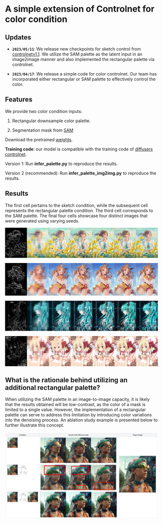 # A simple extension of Controlnet for color condition

##  Updates

- **`2023/05/11`**: We release new checkpoints for sketch control from [controlnetv1.1](https://github.com/lllyasviel/ControlNet-v1-1-nightly). We utilize the SAM 
palette as the latent input in an image2image manner and also implemented the rectangular palette via controlnet. 

- **`2023/04/17`**: We release a simple code for color controlnet. Our team has incorporated either rectangular or SAM palette to effectively control the color.



## Features
We provide two color condition inputs:
1. Rectangular downsample color palette.

2. Segmentation mask from [SAM](https://segment-anything.com/demo)



Download the pretrained [weights](https://drive.google.com/drive/folders/1HmOfefmXpYYOBBi9wuDoIGpiWxjFXMw7?usp=sharing).


**Training code**: our model is compatible with the training code of [diffusers controlnet](https://github.com/huggingface/diffusers/tree/main/examples/controlnet).

Version 1: Run __infer_palette.py__ to reproduce the results.

Version 2 (recommended):  Run __infer_palette_img2img.py__ to reproduce the results.

## Results 

The first cell pertains to the sketch condition, while the subsequent cell represents the rectangular palette condition. The third cell corresponds to the SAM palette. The final four cells showcase four distinct images that were generated using varying seeds.


![100226234_p0](./assets/100226234_p0.png)

![101056877_p0](./assets/101056877_p0.png)

![12515812_p0](./assets/12515812_p0.png)

![23196413_p0](./assets/23196413_p0.png)


## What is the rationale behind utilizing an additional rectangular palette?


When utilizing the SAM palette in an image-to-image capacity, it is likely that the results obtained will be low-contrast, as the color of a mask is limited to a single value. However, the implementation of a rectangular palette can serve to address this limitation by introducing color variations into the denoising process. An ablation study example is presented below to further illustrate this concept.

![ablation](./assets/ablation.JPG)


